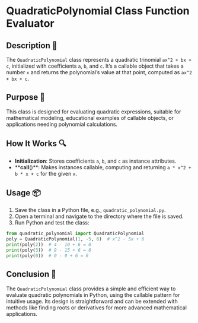 # QuadraticPolynomial Class Function Evaluator

## Description 📝

The `QuadraticPolynomial` class represents a quadratic trinomial `ax^2 + bx + c`, initialized with coefficients `a`, `b`, and `c`.
It’s a callable object that takes a number `x` and returns the polynomial’s value at that point, computed as `ax^2 + bx + c`.

## Purpose 🎯

This class is designed for evaluating quadratic expressions, suitable for mathematical modeling, educational examples of callable objects, or applications needing polynomial calculations.

## How It Works 🔍

-   **Initialization**: Stores coefficients `a`, `b`, and `c` as instance attributes.
-   ****call**()**: Makes instances callable, computing and returning `a * x^2 + b * x + c` for the given `x`.

## Usage 📦

1. Save the class in a Python file, e.g., `quadratic_polynomial.py`.
2. Open a terminal and navigate to the directory where the file is saved.
3. Run Python and test the class:

```python
from quadratic_polynomial import QuadraticPolynomial
poly = QuadraticPolynomial(1, -5, 6)  # x^2 - 5x + 6
print(poly(2))  # 4 - 10 + 6 = 0
print(poly(3))  # 9 - 15 + 6 = 0
print(poly(0))  # 0 - 0 + 6 = 6
```

## Conclusion 🚀

The `QuadraticPolynomial` class provides a simple and efficient way to evaluate quadratic polynomials in Python, using the callable pattern for intuitive usage.
Its design is straightforward and can be extended with methods like finding roots or derivatives for more advanced mathematical applications.
